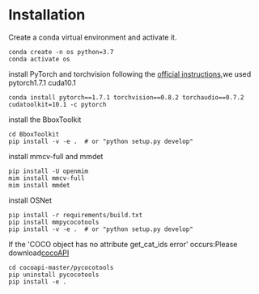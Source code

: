 
# Installation
Create a conda virtual environment and activate it.
```
conda create -n os python=3.7
conda activate os
```
install PyTorch and torchvision following the [official instructions](https://pytorch.org/),we used pytorch1.7.1 cuda10.1
```
conda install pytorch==1.7.1 torchvision==0.8.2 torchaudio==0.7.2 cudatoolkit=10.1 -c pytorch
```
install the BboxToolkit
```
cd BboxToolkit
pip install -v -e .  # or "python setup.py develop"
```
install mmcv-full and mmdet
```
pip install -U openmim
mim install mmcv-full
mim install mmdet
```
install OSNet
```
pip install -r requirements/build.txt
pip install mmpycocotools
pip install -v -e .  # or "python setup.py develop"
```
If the 'COCO object has no attribute get_cat_ids error' occurs:Please download[cocoAPI](https://github.com/open-mmlab/cocoapi.git#subdirectory=pycocotools)
```
cd cocoapi-master/pycocotools
pip uninstall pycocotools
pip install -e .
```
